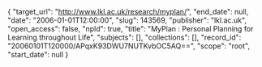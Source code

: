 {
  "target_url": "http://www.lkl.ac.uk/research/myplan/", 
  "end_date": null, 
  "date": "2006-01-01T12:00:00", 
  "slug": 143569, 
  "publisher": "lkl.ac.uk", 
  "open_access": false, 
  "npld": true, 
  "title": "MyPlan : Personal Planning for Learning throughout Life", 
  "subjects": [], 
  "collections": [], 
  "record_id": "20060101T120000/APqxK93DWU7NUTKvbOC5AQ==", 
  "scope": "root", 
  "start_date": null
}

